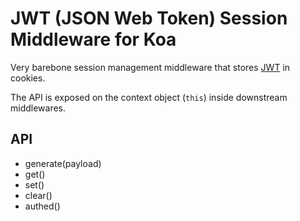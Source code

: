 # JWT (JSON Web Token) Session Middleware for Koa

Very barebone session management middleware that stores [JWT](https://www.npmjs.com/package/jsonwebtoken) in cookies.

The API is exposed on the context object (`this`) inside downstream middlewares.

## API
- generate(payload)
- get()
- set()
- clear()
- authed()